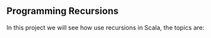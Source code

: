 Programming Recursions
---------------------------------
In this project we will see how use recursions in Scala, the topics are: